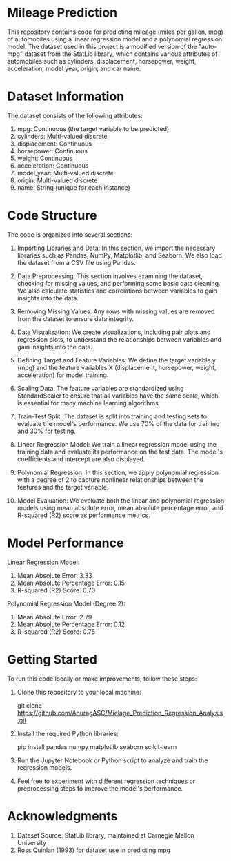# Mileage Prediction
This repository contains code for predicting mileage (miles per gallon, mpg) of automobiles using a linear regression model and a polynomial regression model. The dataset used in this project is a modified version of the "auto-mpg" dataset from the StatLib library, which contains various attributes of automobiles such as cylinders, displacement, horsepower, weight, acceleration, model year, origin, and car name.

# Dataset Information
The dataset consists of the following attributes:

1) mpg: Continuous (the target variable to be predicted)
2) cylinders: Multi-valued discrete
3) displacement: Continuous
4) horsepower: Continuous
5) weight: Continuous
6) acceleration: Continuous
7) model_year: Multi-valued discrete
8) origin: Multi-valued discrete
9) name: String (unique for each instance)

# Code Structure
The code is organized into several sections:

1) Importing Libraries and Data: In this section, we import the necessary libraries such as Pandas, NumPy, Matplotlib, and Seaborn. We also load the dataset from a CSV file using Pandas.

2) Data Preprocessing: This section involves examining the dataset, checking for missing values, and performing some basic data cleaning. We also calculate statistics and correlations between variables to gain insights into the data.

3) Removing Missing Values: Any rows with missing values are removed from the dataset to ensure data integrity.

4) Data Visualization: We create visualizations, including pair plots and regression plots, to understand the relationships between variables and gain insights into the data.

5) Defining Target and Feature Variables: We define the target variable y (mpg) and the feature variables X (displacement, horsepower, weight, acceleration) for model training.

6) Scaling Data: The feature variables are standardized using StandardScaler to ensure that all variables have the same scale, which is essential for many machine learning algorithms.

7) Train-Test Split: The dataset is split into training and testing sets to evaluate the model's performance. We use 70% of the data for training and 30% for testing.

8) Linear Regression Model: We train a linear regression model using the training data and evaluate its performance on the test data. The model's coefficients and intercept are also displayed.

9) Polynomial Regression: In this section, we apply polynomial regression with a degree of 2 to capture nonlinear relationships between the features and the target variable.

10) Model Evaluation: We evaluate both the linear and polynomial regression models using mean absolute error, mean absolute percentage error, and R-squared (R2) score as performance metrics.

# Model Performance
Linear Regression Model:
1) Mean Absolute Error: 3.33
2) Mean Absolute Percentage Error: 0.15
3) R-squared (R2) Score: 0.70

Polynomial Regression Model (Degree 2):
1) Mean Absolute Error: 2.79
2) Mean Absolute Percentage Error: 0.12
3) R-squared (R2) Score: 0.75

# Getting Started
To run this code locally or make improvements, follow these steps:

1) Clone this repository to your local machine:

   git clone https://github.com/AnuragASC/Mielage_Prediction_Regression_Analysis.git

3) Install the required Python libraries:

   pip install pandas numpy matplotlib seaborn scikit-learn

5) Run the Jupyter Notebook or Python script to analyze and train the regression models.

6) Feel free to experiment with different regression techniques or preprocessing steps to improve the model's performance.

# Acknowledgments
1) Dataset Source: StatLib library, maintained at Carnegie Mellon University
2) Ross Quinlan (1993) for dataset use in predicting mpg
